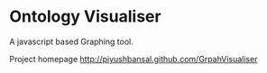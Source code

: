 Ontology Visualiser
===================

A javascript based Graphing tool.


Project homepage http://piyushbansal.github.com/GrpahVisualiser

